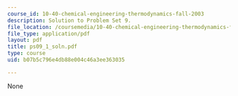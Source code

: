 ```yaml
---
course_id: 10-40-chemical-engineering-thermodynamics-fall-2003
description: Solution to Problem Set 9.
file_location: /coursemedia/10-40-chemical-engineering-thermodynamics-fall-2003/b07b5c796e4db88e004c46a3ee363035_ps09_1_soln.pdf
file_type: application/pdf
layout: pdf
title: ps09_1_soln.pdf
type: course
uid: b07b5c796e4db88e004c46a3ee363035

---
```

None